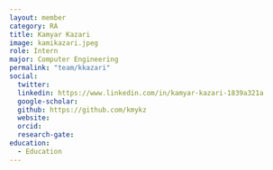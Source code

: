 ```yaml
---
layout: member
category: RA
title: Kamyar Kazari
image: kamikazari.jpeg
role: Intern
major: Computer Engineering
permalink: "team/kkazari"
social:
  twitter:
  linkedin: https://www.linkedin.com/in/kamyar-kazari-1839a321a
  google-scholar:
  github: https://github.com/kmykz
  website:
  orcid:
  research-gate:
education:
  - Education
---
```


